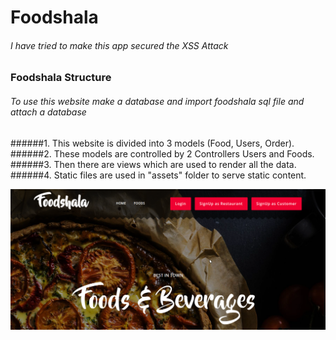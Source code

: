 # Foodshala

###### I have tried to make this app secured the XSS Attack

### Foodshala Structure
###### To use this website make a database and import foodshala sql file and attach a database

######1. This website is divided into 3 models (Food, Users, Order).
######2. These models are controlled by 2 Controllers Users and Foods.
######3. Then there are views which are used to render all the data.
######4. Static files are used in "assets" folder to serve static content. 
 
![alt text](image.png)
